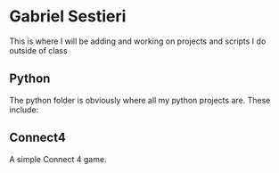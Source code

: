 # Gabriel Sestieri
This is where I will be adding and working on projects and scripts I do outside of class

## Python
The python folder is obviously where all my python projects are. These include:

  ## Connect4
  A simple Connect 4 game.
